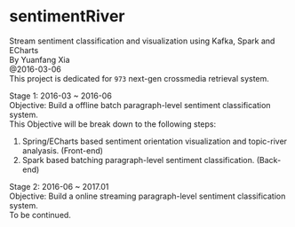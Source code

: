 # sentimentRiver
Stream sentiment classification and visualization using Kafka, Spark and ECharts<br/>
By Yuanfang Xia<br/>
@2016-03-06<br/>
This project is dedicated for `973` next-gen crossmedia retrieval system.<br/>

Stage 1: 2016-03 ~ 2016-06<br/>
Objective: Build a offline batch paragraph-level sentiment classification system.<br/>
This Objective will be break down to the following steps:<br/>
1. Spring/ECharts based sentiment orientation visualization and topic-river analyasis. (Front-end)
2. Spark based batching paragraph-level sentiment classification. (Back-end)

Stage 2: 2016-06 ~ 2017.01<br/>
Objective: Build a online streaming paragraph-level sentiment classification system.<br/>
To be continued.
